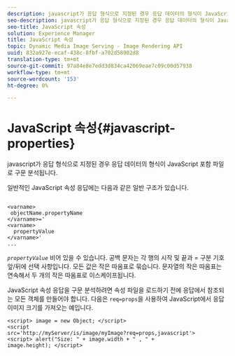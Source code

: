 ```yaml
---
description: javascript가 응답 형식으로 지정된 경우 응답 데이터의 형식이 JavaScript 포함 파일로 구문 분석됩니다.
seo-description: javascript가 응답 형식으로 지정된 경우 응답 데이터의 형식이 JavaScript 포함 파일로 구문 분석됩니다.
seo-title: JavaScript 속성
solution: Experience Manager
title: JavaScript 속성
topic: Dynamic Media Image Serving - Image Rendering API
uuid: 832a927e-ecaf-438c-8fbf-a702d58902d8
translation-type: tm+mt
source-git-commit: 97a84e8e7edd3d834ca42069eae7c09c00d57938
workflow-type: tm+mt
source-wordcount: '153'
ht-degree: 0%

---
```



# JavaScript 속성{#javascript-properties}

javascript가 응답 형식으로 지정된 경우 응답 데이터의 형식이 JavaScript 포함 파일로 구문 분석됩니다.

일반적인 JavaScript 속성 응답에는 다음과 같은 일반 구조가 있습니다.

```
           
<varname> 
 objectName.propertyName 
</varname>=' 
<varname>
  propertyValue 
</varname>' 
...
```

*`propertyValue`* 비어 있을 수 있습니다. 공백 문자는 각 행의 시작 및 끝과 = 구분 기호 앞/뒤에 선택 사항입니다. 모든 값은 작은 따옴표로 묶습니다. 문자열의 작은 따옴표는 연속해서 두 개의 작은 따옴표로 이스케이프됩니다.

JavaScript 속성 응답을 구문 분석하려면 속성 파일을 로드하기 전에 응답에서 참조되는 모든 객체를 만들어야 합니다. 다음은 `req=props`을 사용하여 JavaScript에서 응답 이미지 크기를 가져오는 예입니다.

```
<script> image = new Object; </script> 
<script 
src='http://myServer/is/image/myImage?req=props,javascript'> 
<script> alert("Size: " + image.width + " , " + 
image.height); </script>
```

